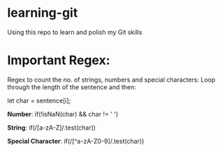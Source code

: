 # learning-git
Using this repo to learn and polish my Git skills

# Important Regex:
Regex to count the no. of strings, numbers and special characters:
Loop through the length of the sentence and then:

let char = sentence[i];

**Number**: if(!isNaN(char) && char != ' ')

**String**: if(/[a-zA-Z]/.test(char))

**Special Character**: if(/[^a-zA-Z0-9]/.test(char))
